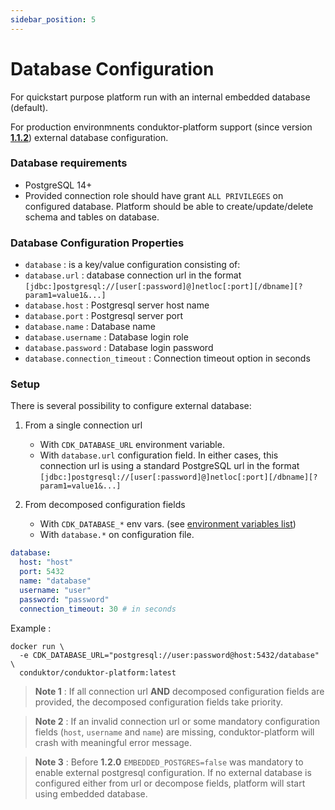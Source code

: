 ```yaml
---
sidebar_position: 5
---
```


# Database Configuration
For quickstart purpose platform run with an internal embedded database (default).   

For production environmnents conduktor-platform support (since version [**1.1.2**](../README.md#112-20-10-2022)) external database configuration. 

### Database requirements
- PostgreSQL 14+
- Provided connection role should have grant `ALL PRIVILEGES` on configured database. Platform should be able to create/update/delete schema and tables on database.


### Database Configuration Properties

- `database` : is a key/value configuration consisting of:  
- `database.url` : database connection url in the format `[jdbc:]postgresql://[user[:password]@]netloc[:port][/dbname][?param1=value1&...]`    
- `database.host` : Postgresql server host name   
- `database.port` : Postgresql server port   
- `database.name` : Database name    
- `database.username` : Database login role   
- `database.password` : Database login password   
- `database.connection_timeout` : Connection timeout option in seconds   

### Setup

There is several possibility to configure external database: 

1. From a single connection url
   - With `CDK_DATABASE_URL` environment variable.  
   - With `database.url` configuration field.
In either cases, this connection url is using a standard PostgreSQL url in the format `[jdbc:]postgresql://[user[:password]@]netloc[:port][/dbname][?param1=value1&...]`

2. From decomposed configuration fields
   - With `CDK_DATABASE_*` env vars. (see [environment variables list](#configuration-using-environment-variables))
   - With `database.*` on configuration file. 
```yaml
database: 
  host: "host"
  port: 5432
  name: "database"
  username: "user"
  password: "password"
  connection_timeout: 30 # in seconds
```

Example : 
```shell
docker run \
  -e CDK_DATABASE_URL="postgresql://user:password@host:5432/database" \
  conduktor/conduktor-platform:latest
```
> **Note 1** : If all connection url **AND** decomposed configuration fields are provided, the decomposed configuration fields take priority.

> **Note 2** : If an invalid connection url or some mandatory configuration fields (`host`, `username` and `name`) are missing, conduktor-platform will crash with meaningful error message.

> **Note 3** : Before **1.2.0** `EMBEDDED_POSTGRES=false` was mandatory to enable external postgresql configuration. If no external database is configured either from url or decompose fields, platform will start using embedded database.
